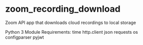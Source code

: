 # zoom_recording_download
Zoom API app that downloads cloud recordings to local storage

Python 3 Module Requirements:
time
http.client
json
requests
os
configparser
pyjwt
